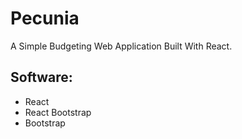 # Pecunia

A Simple Budgeting Web Application Built With React.

## Software:

- React
- React Bootstrap
- Bootstrap
